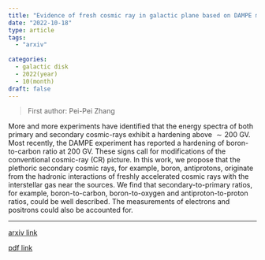 ```yaml
---
title: "Evidence of fresh cosmic ray in galactic plane based on DAMPE measurement of B/C and B/O ratios"
date: "2022-10-18"
type: article
tags:
  - "arxiv"
  
categories:
  - galactic disk
  - 2022(year)
  - 10(month)
draft: false
---
```

> First author: Pei-Pei Zhang

 More and more experiments have identified that the energy spectra of both
primary and secondary cosmic-rays exhibit a hardening above $\sim 200$ GV. Most
recently, the DAMPE experiment has reported a hardening of boron-to-carbon
ratio at $200$ GV. These signs call for modifications of the conventional
cosmic-ray (CR) picture. In this work, we propose that the plethoric secondary
cosmic rays, for example, boron, antiprotons, originate from the hadronic
interactions of freshly accelerated cosmic rays with the interstellar gas near
the sources. We find that secondary-to-primary ratios, for example,
boron-to-carbon, boron-to-oxygen and antiproton-to-proton ratios, could be well
described. The measurements of electrons and positrons could also be accounted
for.

---
[arxiv link](http://arxiv.org/abs/2210.09591v1)

[pdf link](http://arxiv.org/pdf/2210.09591v1)